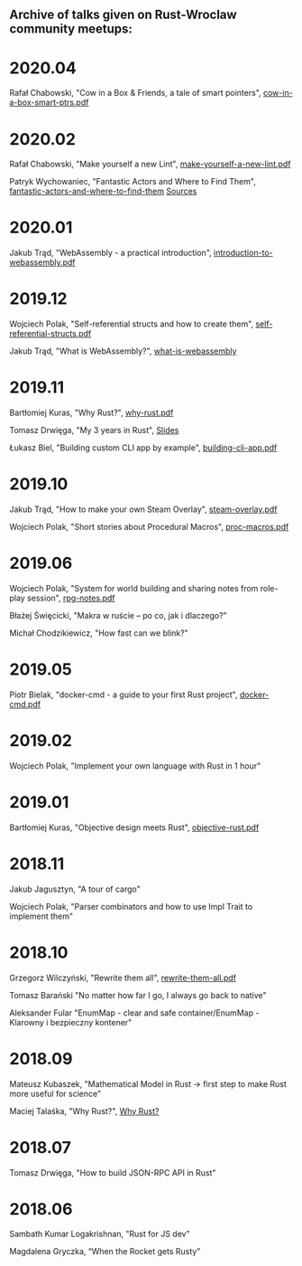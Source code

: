 Archive of talks given on Rust-Wroclaw community meetups:
----

# 2020.04
Rafał Chabowski, "Cow in a Box & Friends, a tale of smart pointers", [cow-in-a-box-smart-ptrs.pdf](2020-04-cow-in-a-box-smart-ptrs.pdf)

# 2020.02
Rafał Chabowski, "Make yourself a new Lint", [make-yourself-a-new-lint.pdf](2020-02-make-yourself-a-new-lint.pdf)

Patryk Wychowaniec, "Fantastic Actors and Where to Find Them", [fantastic-actors-and-where-to-find-them](2020-02-fantastic-actors-and-where-to-find-them.pdf) [Sources](https://github.com/Rust-Wroclaw/rust-wroclaw/tree/master/talk-archive/2020-02-fantastic-actors-and-where-to-find-them)

# 2020.01
Jakub Trąd, "WebAssembly - a practical introduction", [introduction-to-webassembly.pdf](2020-01-introduction-to-webassembly.pdf)

# 2019.12
Wojciech Polak, "Self-referential structs and how to create them", [self-referential-structs.pdf](2019-12-self-referential-structs.pdf)

Jakub Trąd, "What is WebAssembly?", [what-is-webassembly](2019-12-what-is-webassembly.pdf)

# 2019.11
Bartłomiej Kuras, "Why Rust?", [why-rust.pdf](2019-11-why-rust.pdf)

Tomasz Drwięga, "My 3 years in Rust", [Slides](https://slides.com/tomaszdrwiega/my-3-years-in-rust)

Łukasz Biel, "Building custom CLI app by example", [building-cli-app.pdf](2019-11-building-cli-app.pdf)

# 2019.10
Jakub Trąd, "How to make your own Steam Overlay", [steam-overlay.pdf](2019-10-how-to-make-your-own-steam-overlay.pdf)

Wojciech Polak, "Short stories about Procedural Macros", [proc-macros.pdf](2019-10-short-stories-about-procedural-macros.pdf)

# 2019.06
Wojciech Polak, "System for world building and sharing notes from role-play session", [rpg-notes.pdf](06-2019-rpg-notes.pdf)

Błażej Święcicki, "Makra w ruście – po co, jak i dlaczego?"

Michał Chodzikiewicz, "How fast can we blink?"

# 2019.05
Piotr Bielak, "docker-cmd - a guide to your first Rust project", [docker-cmd.pdf](2019-05-docker-cmd.pdf)

# 2019.02

Wojciech Polak, "Implement your own language with Rust in 1 hour"

# 2019.01
Bartłomiej Kuras, "Objective design meets Rust", [objective-rust.pdf](2019-01-objective-rust.pdf)

# 2018.11
Jakub Jagusztyn, "A tour of cargo"

Wojciech Polak, "Parser combinators and how to use Impl Trait to implement them"

# 2018.10
Grzegorz Wilczyński, "Rewrite them all", [rewrite-them-all.pdf](2018-10-rewrite-them-all.pdf)

Tomasz Barański "No matter how far I go, I always go back to native"

Aleksander Fular "EnumMap - clear and safe container/EnumMap - Klarowny i bezpieczny kontener"


# 2018.09

Mateusz Kubaszek, "Mathematical Model in Rust -> first step to make Rust more useful for science"

Maciej Talaśka, "Why Rust?", [Why Rust?](https://maciektalaska.github.io/why_rust/)

# 2018.07

Tomasz Drwięga, "How to build JSON-RPC API in Rust"

# 2018.06

Sambath Kumar Logakrishnan, "Rust for JS dev"

Magdalena Gryczka, “When the Rocket gets Rusty”
